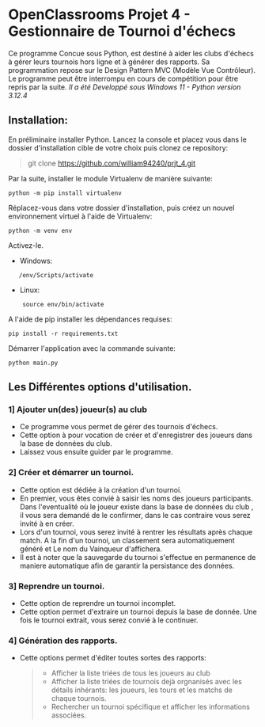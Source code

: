 # OpenClassrooms Projet 4 - Gestionnaire de Tournoi d'échecs
Ce programme Concue sous Python, est destiné à aider les clubs d'échecs à gérer leurs tournois hors ligne et à générer des rapports. Sa programmation repose sur le Design Pattern MVC (Modèle Vue Contrôleur). Le programme peut être interrompu en cours de compétition pour être repris par la suite.
_Il a été Developpé sous Windows 11 - Python version 3.12.4_
## Installation:
En préliminaire installer Python.
Lancez la console et placez vous dans le dossier d'installation cible de votre choix puis clonez ce repository:

> git clone https://github.com/william94240/prjt_4.git

Par la suite, installer le module Virtualenv de manière suivante:
````
python -m pip install virtualenv
````
Réplacez-vous dans votre dossier d'installation, puis créez un nouvel environnement virtuel à l'aide de Virtualenv:
```
python -m venv env
```
Activez-le.
* Windows:
 ```
    /env/Scripts/activate
 ```
* Linux:
```
    source env/bin/activate
```
A l'aide de pip installer les dépendances requises:
```
pip install -r requirements.txt
```
Démarrer l'application avec la commande suivante:
```
python main.py
```

## Les Différentes options d'utilisation.
### 1] Ajouter un(des) joueur(s) au club
- Ce programme vous permet de gérer des tournois d'échecs.
- Cette option à pour vocation de créer et d'enregistrer des joueurs dans la base de données du club.
- Laissez vous ensuite guider par le programme.
### 2] Créer et démarrer un tournoi.
- Cette option est dédiée à la création d'un tournoi.
- En premier, vous êtes convié à saisir les noms des joueurs participants. Dans l'eventualité où le joueur existe dans la base de données du club , il vous sera demandé de le confirmer, dans le cas contraire vous serez invité à en créer.
- Lors d'un tournoi, vous serez invité à rentrer les résultats après chaque match. A la fin d'un tournoi, un classement sera automatiquement généré et Le nom du Vainqueur d'affichera.
- Il est à noter que la sauvegarde du tournoi s'effectue en permanence de maniere automatique afin de garantir la persistance des données.
### 3] Reprendre un tournoi.
- Cette option de reprendre un tournoi incomplet.
- Cette option permet d'extraire un tournoi depuis la base de donnée. Une fois le tournoi extrait, vous serez convié à le continuer.
### 4] Génération des rapports.
- Cette options permet d'éditer toutes sortes des rapports:
    > - Afficher la liste triées de tous les joueurs au club
    > - Afficher la liste triées de tournois dejà orgnanisés avec les détails inhérants: les joueurs, les tours et les matchs de chaque tournois.
    > - Rechercher un tournoi spécifique et afficher les informations associées.


